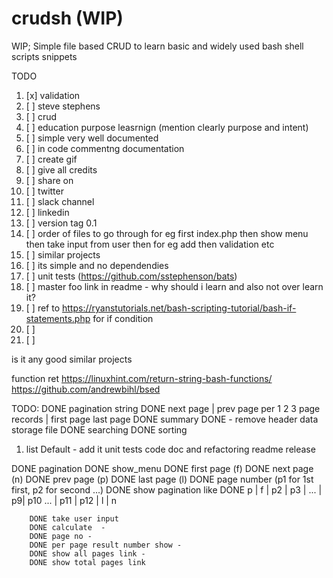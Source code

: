 # crudsh (WIP)
WIP; Simple file based CRUD to learn basic and widely used bash shell scripts snippets

TODO

1. [x]  validation
1. [ ]  steve stephens
1. [ ]  crud
1. [ ]  education purpose leasrnign (mention clearly purpose and intent)
1. [ ]  simple very well documented
1. [ ]  in code commentng documentation
1. [ ]  create gif
1. [ ]  give all credits
1. [ ]  share on
1. [ ]      twitter
1. [ ]      slack channel
1. [ ]      linkedin
1. [ ]  version tag 0.1
1. [ ]  order of files to go through for eg first index.php then show menu then take input from user then for eg add then validation etc
1. [ ]  similar projects
1. [ ]  its simple and no dependendies
1. [ ]  unit tests (https://github.com/sstephenson/bats)
1. [ ]  master foo link in readme - why should i learn and also not over learn it?
1. [ ]  ref to https://ryanstutorials.net/bash-scripting-tutorial/bash-if-statements.php for if condition
1. [ ]
1. [ ]





is it any good
similar projects


function ret
    https://linuxhint.com/return-string-bash-functions/
https://github.com/andrewbihl/bsed




TODO:
DONE pagination string
    DONE next page | prev page per 1 2 3 page records | first page last page
DONE summary
DONE - remove header data storage file
DONE searching
DONE sorting
1. list Default - add it
unit tests
code doc and refactoring
readme
release


DONE pagination
    DONE show_menu
        DONE first page (f)
        DONE next page (n)
        DONE prev page (p)
        DONE last page (l)
        DONE page number (p1 for 1st first, p2 for second ...)
        DONE show pagination like
        DONE p | f | p2 | p3 | ... | p9| p10 ... | p11 | p12 | l | n

        DONE take user input
        DONE calculate  -
        DONE page no -
        DONE per page result number show -
        DONE show all pages link -
        DONE show total pages link
